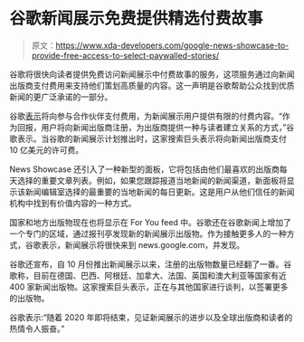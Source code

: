 # 谷歌新闻展示免费提供精选付费故事

> 原文：<https://www.xda-developers.com/google-news-showcase-to-provide-free-access-to-select-paywalled-stories/>

谷歌将很快向读者提供免费访问新闻展示中付费故事的服务，这项服务通过向新闻出版商支付费用来支持他们策划高质量的内容。这一声明是谷歌帮助公众找到优质新闻的更广泛承诺的一部分。

谷歌[表示](https://blog.google/products/news/google-news-showcase-expands)将向参与合作伙伴支付费用，为新闻展示用户提供有限的付费内容。“作为回报，用户将向新闻出版商注册，为出版商提供一种与读者建立关系的方式，”谷歌表示。当谷歌的新闻展示计划推出时，这家搜索巨头表示将向新闻出版商支付 10 亿美元的许可费。

News Showcase 还引入了一种新型的面板，它将包括由他们最喜欢的出版商每天选择的重要文章列表。例如，如果您跟踪报道当地新闻的新闻渠道，新面板将显示该新闻编辑室选择的最重要的当地新闻的每日更新。这是用户从他们信任的新闻机构中找到有价值内容的一种方式。

国家和地方出版物现在也将显示在 For You feed 中。谷歌还在谷歌新闻上增加了一个专门的区域，通过报刊亭发现新的新闻展示出版物。作为接触更多人的一种方式，谷歌表示，新闻展示将很快来到 news.google.com，并发现。

谷歌还宣布，自 10 月份推出新闻展示以来，注册的出版物数量已经翻了一番。谷歌称，目前在德国、巴西、阿根廷、加拿大、法国、英国和澳大利亚等国家有近 400 家新闻出版物。这家搜索巨头表示，正在与其他国家进行谈判，以签署更多的出版物。

谷歌表示:“随着 2020 年即将结束，见证新闻展示的进步以及全球出版商和读者的热情令人振奋。”